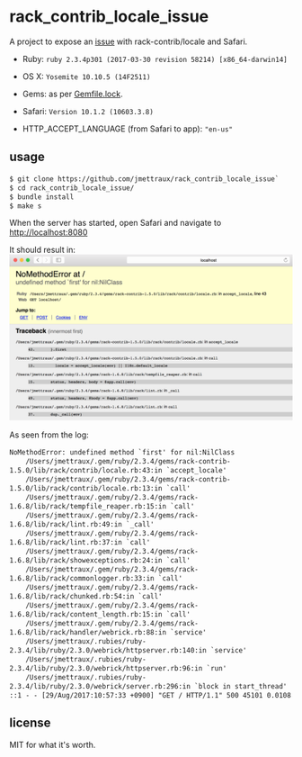 
# rack_contrib_locale_issue

A project to expose an [issue](https://github.com/rack/rack-contrib/issues/135) with rack-contrib/locale and Safari.

* Ruby: `ruby 2.3.4p301 (2017-03-30 revision 58214) [x86_64-darwin14]`
* OS X: `Yosemite 10.10.5 (14F2511)`
* Gems: as per [Gemfile.lock](Gemfile.lock).

* Safari: `Version 10.1.2 (10603.3.8)`
* HTTP_ACCEPT_LANGUAGE (from Safari to app): `"en-us"`

## usage

```
$ git clone https://github.com/jmettraux/rack_contrib_locale_issue`
$ cd rack_contrib_locale_issue/
$ bundle install
$ make s
```

When the server has started, open Safari and navigate to [http://localhost:8080](http://localhost:8080)

It should result in:
![Safari error](safari_error.png)

As seen from the log:
```
NoMethodError: undefined method `first' for nil:NilClass
	/Users/jmettraux/.gem/ruby/2.3.4/gems/rack-contrib-1.5.0/lib/rack/contrib/locale.rb:43:in `accept_locale'
	/Users/jmettraux/.gem/ruby/2.3.4/gems/rack-contrib-1.5.0/lib/rack/contrib/locale.rb:13:in `call'
	/Users/jmettraux/.gem/ruby/2.3.4/gems/rack-1.6.8/lib/rack/tempfile_reaper.rb:15:in `call'
	/Users/jmettraux/.gem/ruby/2.3.4/gems/rack-1.6.8/lib/rack/lint.rb:49:in `_call'
	/Users/jmettraux/.gem/ruby/2.3.4/gems/rack-1.6.8/lib/rack/lint.rb:37:in `call'
	/Users/jmettraux/.gem/ruby/2.3.4/gems/rack-1.6.8/lib/rack/showexceptions.rb:24:in `call'
	/Users/jmettraux/.gem/ruby/2.3.4/gems/rack-1.6.8/lib/rack/commonlogger.rb:33:in `call'
	/Users/jmettraux/.gem/ruby/2.3.4/gems/rack-1.6.8/lib/rack/chunked.rb:54:in `call'
	/Users/jmettraux/.gem/ruby/2.3.4/gems/rack-1.6.8/lib/rack/content_length.rb:15:in `call'
	/Users/jmettraux/.gem/ruby/2.3.4/gems/rack-1.6.8/lib/rack/handler/webrick.rb:88:in `service'
	/Users/jmettraux/.rubies/ruby-2.3.4/lib/ruby/2.3.0/webrick/httpserver.rb:140:in `service'
	/Users/jmettraux/.rubies/ruby-2.3.4/lib/ruby/2.3.0/webrick/httpserver.rb:96:in `run'
	/Users/jmettraux/.rubies/ruby-2.3.4/lib/ruby/2.3.0/webrick/server.rb:296:in `block in start_thread'
::1 - - [29/Aug/2017:10:57:33 +0900] "GET / HTTP/1.1" 500 45101 0.0108
```

## license

MIT for what it's worth.

